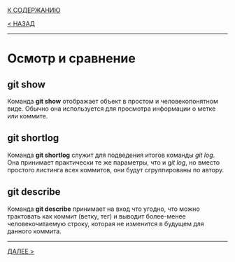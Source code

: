 [К СОДЕРЖАНИЮ](readmi.md)

[< НАЗАД](collab_and_updating.md)

---

# Осмотр и сравнение

## **git show**
Команда **git show** отображает объект в простом и человекопонятном виде. Обычно она используется для просмотра информации о метке или коммите.

## **git shortlog**
Команда **git shortlog** служит для подведения итогов команды *git log*. Она принимает практически те же параметры, что и g*it log*, но вместо простого листинга всех коммитов, они будут сгруппированы по автору.

## **git describe**
Команда **git describe** принимает на вход что угодно, что можно трактовать как коммит (ветку, тег) и выводит более-менее человекочитаемую строку, которая не изменится в будущем для данного коммита.

---

[ДАЛЕЕ >](debugging.md)